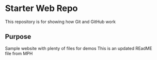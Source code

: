 # Starter Web Repo

This repository is for showing how Git and GitHub work

## Purpose

Sample website with plenty of files for demos
This is an updated REadME file from MPH